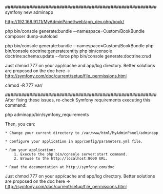 ########################################################
symfony new adminapp

http://192.168.91.11/MyAdminPanel/web/app_dev.php/book/

php bin/console generate:bundle --namespace=Custom/BookBundle
composer dump-autoload

php bin/console generate:bundle --namespace=Custom/BookBundle
php bin/console doctrine:generate:entity
php bin/console doctrine:schema:update --force
php bin/console generate:doctrine:crud

Just chmod 777 on your app/cache and app/log directory.
Better solutions are proposed on the doc here -> http://symfony.com/doc/current/setup/file_permissions.html

chmod -R 777 var/

########################################################
 After fixing these issues, re-check Symfony requirements executing this command:

   php adminapp/bin/symfony_requirements

 Then, you can:

    * Change your current directory to /var/www/html/MyAdminPanel/adminapp

    * Configure your application in app/config/parameters.yml file.

    * Run your application:
        1. Execute the php bin/console server:start command.
        2. Browse to the http://localhost:8000 URL.

    * Read the documentation at http://symfony.com/doc

Just chmod 777 on your app/cache and app/log directory.
Better solutions are proposed on the doc here -> http://symfony.com/doc/current/setup/file_permissions.html
